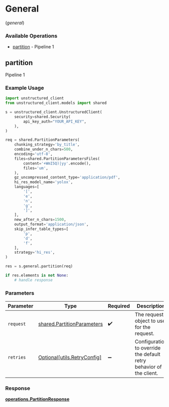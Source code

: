 # General
(*general*)

### Available Operations

* [partition](#partition) - Pipeline 1

## partition

Pipeline 1

### Example Usage

```python
import unstructured_client
from unstructured_client.models import shared

s = unstructured_client.UnstructuredClient(
    security=shared.Security(
        api_key_auth="YOUR_API_KEY",
    ),
)

req = shared.PartitionParameters(
    chunking_strategy='by_title',
    combine_under_n_chars=500,
    encoding='utf-8',
    files=shared.PartitionParametersFiles(
        content='+WmI5Q)|yy'.encode(),
        files='um',
    ),
    gz_uncompressed_content_type='application/pdf',
    hi_res_model_name='yolox',
    languages=[
        '[',
        'e',
        'n',
        'g',
        ']',
    ],
    new_after_n_chars=1500,
    output_format='application/json',
    skip_infer_table_types=[
        'p',
        'd',
        'f',
    ],
    strategy='hi_res',
)

res = s.general.partition(req)

if res.elements is not None:
    # handle response
```

### Parameters

| Parameter                                                                | Type                                                                     | Required                                                                 | Description                                                              |
| ------------------------------------------------------------------------ | ------------------------------------------------------------------------ | ------------------------------------------------------------------------ | ------------------------------------------------------------------------ |
| `request`                                                                | [shared.PartitionParameters](../../models/shared/partitionparameters.md) | :heavy_check_mark:                                                       | The request object to use for the request.                               |
| `retries`                                                                | [Optional[utils.RetryConfig]](../../models/utils/retryconfig.md)         | :heavy_minus_sign:                                                       | Configuration to override the default retry behavior of the client.      |


### Response

**[operations.PartitionResponse](../../models/operations/partitionresponse.md)**

